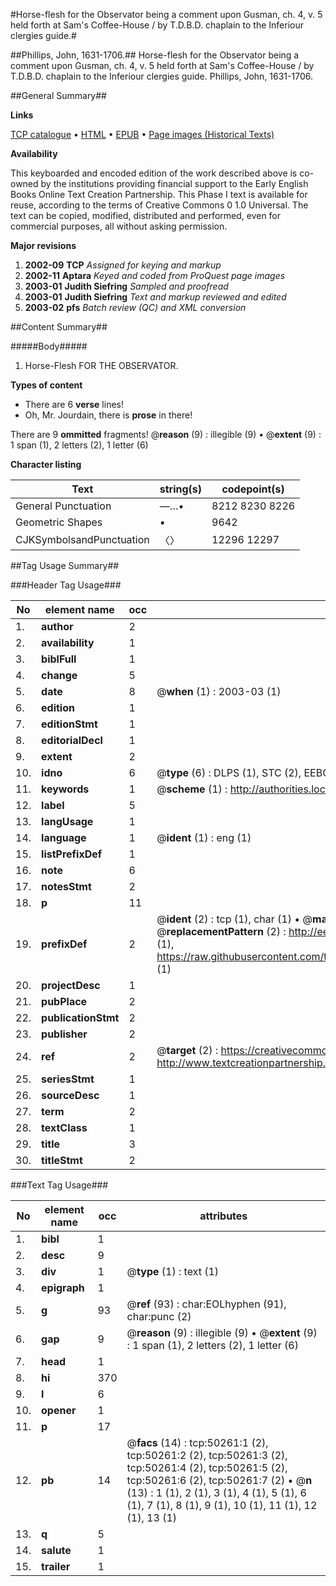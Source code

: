 #Horse-flesh for the Observator being a comment upon Gusman, ch. 4, v. 5 held forth at Sam's Coffee-House / by T.D.B.D. chaplain to the Inferiour clergies guide.#

##Phillips, John, 1631-1706.##
Horse-flesh for the Observator being a comment upon Gusman, ch. 4, v. 5 held forth at Sam's Coffee-House / by T.D.B.D. chaplain to the Inferiour clergies guide.
Phillips, John, 1631-1706.

##General Summary##

**Links**

[TCP catalogue](http://www.ota.ox.ac.uk/tcp/)  • 
[HTML](http://tei.it.ox.ac.uk/tcp/Texts-HTML/free/A54/A54761.html)  • 
[EPUB](http://tei.it.ox.ac.uk/tcp/Texts-EPUB/free/A54/A54761.epub) • 
[Page images (Historical Texts)](https://data.historicaltexts.jisc.ac.uk/view?pubId=eebo-11876288e&pageId=eebo-11876288e-50261-1)

**Availability**

This keyboarded and encoded edition of the
	       work described above is co-owned by the institutions
	       providing financial support to the Early English Books
	       Online Text Creation Partnership. This Phase I text is
	       available for reuse, according to the terms of Creative
	       Commons 0 1.0 Universal. The text can be copied,
	       modified, distributed and performed, even for
	       commercial purposes, all without asking permission.

**Major revisions**

1. __2002-09__ __TCP__ *Assigned for keying and markup*
1. __2002-11__ __Aptara__ *Keyed and coded from ProQuest page images*
1. __2003-01__ __Judith Siefring__ *Sampled and proofread*
1. __2003-01__ __Judith Siefring__ *Text and markup reviewed and edited*
1. __2003-02__ __pfs__ *Batch review (QC) and XML conversion*

##Content Summary##

#####Body#####

1. Horse-Flesh
FOR THE
OBSERVATOR.

**Types of content**

  * There are 6 **verse** lines!
  * Oh, Mr. Jourdain, there is **prose** in there!

There are 9 **ommitted** fragments! 
 @__reason__ (9) : illegible (9)  •  @__extent__ (9) : 1 span (1), 2 letters (2), 1 letter (6)

**Character listing**


|Text|string(s)|codepoint(s)|
|---|---|---|
|General Punctuation|—…•|8212 8230 8226|
|Geometric Shapes|▪|9642|
|CJKSymbolsandPunctuation|〈〉|12296 12297|

##Tag Usage Summary##

###Header Tag Usage###

|No|element name|occ|attributes|
|---|---|---|---|
|1.|__author__|2||
|2.|__availability__|1||
|3.|__biblFull__|1||
|4.|__change__|5||
|5.|__date__|8| @__when__ (1) : 2003-03 (1)|
|6.|__edition__|1||
|7.|__editionStmt__|1||
|8.|__editorialDecl__|1||
|9.|__extent__|2||
|10.|__idno__|6| @__type__ (6) : DLPS (1), STC (2), EEBO-CITATION (1), OCLC (1), VID (1)|
|11.|__keywords__|1| @__scheme__ (1) : http://authorities.loc.gov/ (1)|
|12.|__label__|5||
|13.|__langUsage__|1||
|14.|__language__|1| @__ident__ (1) : eng (1)|
|15.|__listPrefixDef__|1||
|16.|__note__|6||
|17.|__notesStmt__|2||
|18.|__p__|11||
|19.|__prefixDef__|2| @__ident__ (2) : tcp (1), char (1)  •  @__matchPattern__ (2) : ([0-9\-]+):([0-9IVX]+) (1), (.+) (1)  •  @__replacementPattern__ (2) : http://eebo.chadwyck.com/downloadtiff?vid=$1&page=$2 (1), https://raw.githubusercontent.com/textcreationpartnership/Texts/master/tcpchars.xml#$1 (1)|
|20.|__projectDesc__|1||
|21.|__pubPlace__|2||
|22.|__publicationStmt__|2||
|23.|__publisher__|2||
|24.|__ref__|2| @__target__ (2) : https://creativecommons.org/publicdomain/zero/1.0/ (1), http://www.textcreationpartnership.org/docs/. (1)|
|25.|__seriesStmt__|1||
|26.|__sourceDesc__|1||
|27.|__term__|2||
|28.|__textClass__|1||
|29.|__title__|3||
|30.|__titleStmt__|2||


###Text Tag Usage###

|No|element name|occ|attributes|
|---|---|---|---|
|1.|__bibl__|1||
|2.|__desc__|9||
|3.|__div__|1| @__type__ (1) : text (1)|
|4.|__epigraph__|1||
|5.|__g__|93| @__ref__ (93) : char:EOLhyphen (91), char:punc (2)|
|6.|__gap__|9| @__reason__ (9) : illegible (9)  •  @__extent__ (9) : 1 span (1), 2 letters (2), 1 letter (6)|
|7.|__head__|1||
|8.|__hi__|370||
|9.|__l__|6||
|10.|__opener__|1||
|11.|__p__|17||
|12.|__pb__|14| @__facs__ (14) : tcp:50261:1 (2), tcp:50261:2 (2), tcp:50261:3 (2), tcp:50261:4 (2), tcp:50261:5 (2), tcp:50261:6 (2), tcp:50261:7 (2)  •  @__n__ (13) : 1 (1), 2 (1), 3 (1), 4 (1), 5 (1), 6 (1), 7 (1), 8 (1), 9 (1), 10 (1), 11 (1), 12 (1), 13 (1)|
|13.|__q__|5||
|14.|__salute__|1||
|15.|__trailer__|1||

